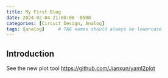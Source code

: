 ```yaml
---
title: My First Blog
date: 2024-02-04 21:00:00 -0500
categories: [Circuit Design, Analog]
tags: [analog]     # TAG names should always be lowercase
---
```


## Introduction

See the new plot tool
https://github.com/Jianxun/yaml2plot
```
